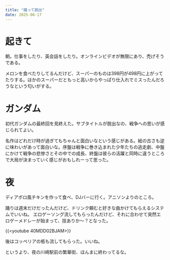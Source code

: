 ```yaml
---
title: "踊って脱出"
date: 2025-06-17
---
```


# 起きて
朝。仕事をしたり、英会話をしたり。オンラインビデオが無限にあり、禿げそうである。

メロンを食べたりしてるんだけど、スーパーのものは398円が498円に上がってたりする。ほかのスーパーだともっと高いからやっぱり仕入れでミスったんだろうなという匂いがする。

# ガンダム

初代ガンダムの最終回を見終えた。サブタイトルが脱出なの、戦争への思いが感じられてよい。

名作はどれだけ時が過ぎてもちゃんと面白いなという感じがある。絵の古さも逆に味わいがあって面白いな。序盤は戦争に巻き込まれた少年たちの逃走劇、中盤にかけて戦争の悲惨さとその中での成長、終盤は彼らの活躍と同時に違うところで大局が決まっていく感じがおもしれーって思った。

# 夜
ディアボロ風チキンを作って食べ、DJバーに行く。アニソンよりのところ。

踊りは週末だけだったんだけど、ドリンク頼むと好きな曲かけてもらえるシステムでいいね。
エロゲーソング流してもらったんだけど、それに合わせて突然エロゲーメドレーが始まって、技ありか～？となった。

{{<youtube 40MDD02BJAM>}}

後はコッペリアの柩も流してもらった。いいね。

というより、夜の川崎駅前の繁華街、ほんまに終わってるな。